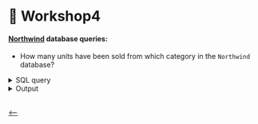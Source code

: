 # 🫡 Workshop4

#### [Northwind](../northwind.sql) database queries:

- How many units have been sold from which category in the `Northwind` database?

<details>
<summary>SQL query</summary>
   
```SQL
SELECT c.category_name, count(*) FROM products AS p INNER JOIN categories AS c
ON p.category_id = c.category_id
INNER JOIN order_details AS od
ON od.product_id = p.product_id
GROUP BY c.category_name
ORDER BY c.category_name
```

</details>

<details>
<summary>Output</summary>
   <img src="../images/workshop4.png" alt="workshop4"/>
</details>

<br>

[<--](../ReadMe.md)
